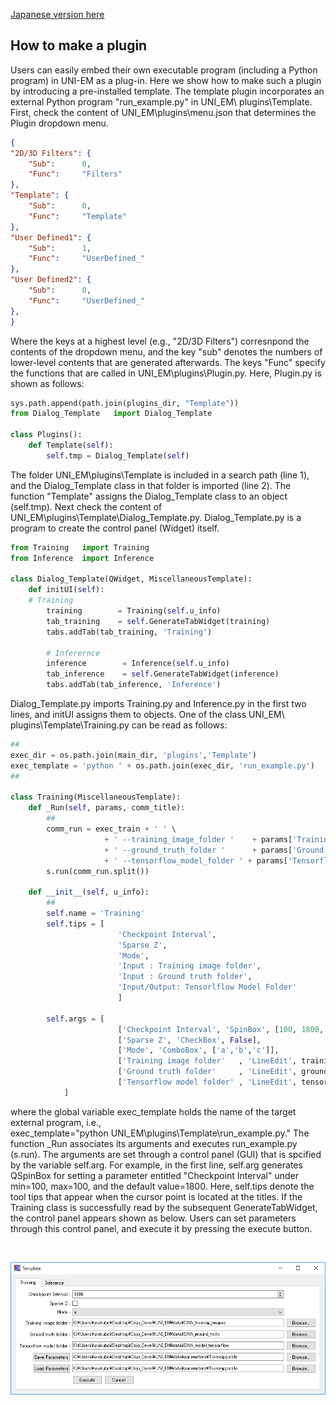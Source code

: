 [Japanese version here](HowToMakePlugin.ja.md)

## How to make a plugin
Users can easily embed their own executable program (including a Python program) in UNI-EM as a plug-in. Here we show how to make such a plugin by introducing a pre-installed template. The template plugin incorporates an external Python program "run_example.py" in UNI_EM\ plugins\Template. First, check the content of UNI_EM\plugins\menu.json that determines the Plugin dropdown menu.
```json
{
"2D/3D Filters": {
	"Sub":		0,
	"Func":		"Filters"
},
"Template": {
	"Sub":		0,
	"Func":		"Template"
},
"User Defined1": {
	"Sub":		1,
	"Func":		"UserDefined_"
},
"User Defined2": {
	"Sub":		0,
	"Func":		"UserDefined_"
},
}
```
Where the keys at a highest level (e.g., "2D/3D Filters") corresnpond the contents of the dropdown menu, and the key "sub" denotes the numbers of lower-level contents that are generated afterwards. The keys "Func" specify the functions that are called in UNI_EM\plugins\Plugin.py. Here, Plugin.py is shown as follows:
```python
sys.path.append(path.join(plugins_dir, "Template"))
from Dialog_Template   import Dialog_Template

class Plugins():
    def Template(self):
        self.tmp = Dialog_Template(self)
```
The folder UNI_EM\plugins\Template is included in a search path (line 1), and the Dialog_Template class in that folder is imported (line 2). The function "Template" assigns the Dialog_Template class to an object (self.tmp). Next check the content of UNI_EM\plugins\Template\Dialog_Template.py. Dialog_Template.py is a program to create the control panel (Widget) itself.
```python
from Training   import Training
from Inference  import Inference

class Dialog_Template(QWidget, MiscellaneousTemplate):
    def initUI(self):
	# Training
        training        = Training(self.u_info)
        tab_training    = self.GenerateTabWidget(training)
        tabs.addTab(tab_training, 'Training')

        # Inferernce
        inference        = Inference(self.u_info)
        tab_inference    = self.GenerateTabWidget(inference)
        tabs.addTab(tab_inference, 'Inference')
```
Dialog_Template.py imports Training.py and Inference.py in the first two lines, and initUI assigns them to objects. One of the class UNI_EM\ plugins\Template\Training.py can be read as follows:
```python
##
exec_dir = os.path.join(main_dir, 'plugins','Template')
exec_template = 'python ' + os.path.join(exec_dir, 'run_example.py')
##

class Training(MiscellaneousTemplate):
    def _Run(self, params, comm_title):
        ##
        comm_run = exec_train + ' ' \
                     + ' --training_image_folder '    + params['Training image folder'] + ' ' \
                     + ' --ground_truth_folder '      + params['Ground truth folder'] + ' ' \
                     + ' --tensorflow_model_folder ' + params['Tensorflow model folder']  + ' ' \
        s.run(comm_run.split())

    def __init__(self, u_info):
    	##
        self.name = 'Training'
        self.tips = [
                        'Checkpoint Interval',
                        'Sparse Z',
                        'Mode',
                        'Input : Training image folder',
                        'Input : Ground truth folder',
                        'Input/Output: Tensorlflow Model Folder'
                        ]

        self.args = [
                        ['Checkpoint Interval', 'SpinBox', [100, 1800, 65535]],
                        ['Sparse Z', 'CheckBox', False],
                        ['Mode', 'ComboBox', ['a','b','c']],
                        ['Training image folder'   , 'LineEdit', training_image_path  , 'BrowseDirImg'],
                        ['Ground truth folder'     , 'LineEdit', ground_truth_path   , 'BrowseDirImg'],
                        ['Tensorflow model folder' , 'LineEdit', tensorflow_file_path  , 'BrowseDir'],
            ]
```
where the global variable exec_template holds the name of the target external program, i.e.,  
exec_template="python UNI_EM\plugins\Template\run_example.py." The function _Run associates its arguments and executes run_example.py (s.run). The arguments are set through a control panel (GUI) that is spcified by the variable self.arg. For example, in the first line, self.arg generates QSpinBox for setting a parameter entitled "Checkpoint Interval" under min=100, max=100, and the default value=1800. Here, self.tips denote the tool tips that appear when the cursor point is located at the titles. If the Training class is successfully read by the subsequent GenerateTabWidget, the control panel appears shown as below. Users can set parameters through this control panel, and execute it by pressing the execute button.

<BR>
<p align="center">
  <img src="Images/Template_Training.png" alt="Template dialog" width="800">
</p>
<BR>　

